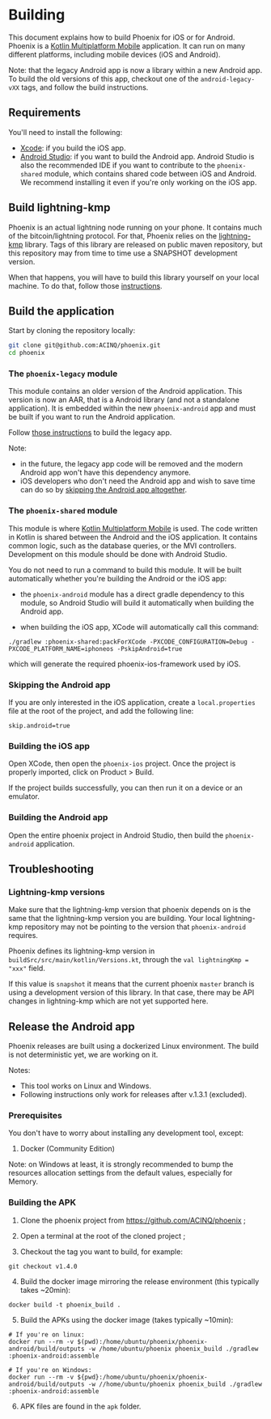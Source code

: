 # Building

This document explains how to build Phoenix for iOS or for Android. Phoenix is a [Kotlin Multiplatform Mobile](https://kotlinlang.org/docs/mobile/home.html) application. It can run on many different platforms, including mobile devices (iOS and Android).

Note: that the legacy Android app is now a library within a new Android app. To build the old versions of this app, checkout one of the `android-legacy-vXX` tags, and follow the build instructions.

## Requirements

You'll need to install the following:
- [Xcode](https://developer.apple.com/xcode/): if you build the iOS app.
- [Android Studio](https://developer.android.com/studio): if you want to build the Android app. Android Studio is also the recommended IDE if you want to contribute to the `phoenix-shared` module, which contains shared code between iOS and Android. We recommend installing it even if you're only working on the iOS app.

## Build lightning-kmp

Phoenix is an actual lightning node running on your phone. It contains much of the bitcoin/lightning protocol. For that, Phoenix relies on the [lightning-kmp](https://github.com/ACINQ/lightning-kmp) library. Tags of this library are released on public maven repository, but this repository may from time to time use a SNAPSHOT development version.

When that happens, you will have to build this library yourself on your local machine. To do that, follow those [instructions](https://github.com/ACINQ/lightning-kmp/blob/master/BUILD.md). 

## Build the application

Start by cloning the repository locally:

```sh
git clone git@github.com:ACINQ/phoenix.git
cd phoenix
```

### The `phoenix-legacy` module

This module contains an older version of the Android application. This version is now an AAR, that is a Android library (and not a standalone application). It is embedded within the new `phoenix-android` app and must be built if you want to run the Android application.

Follow [those instructions](https://github.com/ACINQ/phoenix/blob/master/phoenix-legacy/BUILD.md) to build the legacy app.

Note:
- in the future, the legacy app code will be removed and the modern Android app won't have this dependency anymore.
- iOS developers who don't need the Android app and wish to save time can do so by [skipping the Android app altogether](#skipping-the-android-app).

### The `phoenix-shared` module

This module is where [Kotlin Multiplatform Mobile](https://kotlinlang.org/docs/mobile/home.html) is used. The code written in Kotlin is shared between the Android and the iOS application. It contains common logic, such as the database queries, or the MVI controllers. Development on this module should be done with Android Studio.

You do not need to run a command to build this module. It will be built automatically whether you're building the Android or the iOS app:

- the `phoenix-android` module has a direct gradle dependency to this module, so Android Studio will build it automatically when building the Android app.

- when building the iOS app, XCode will automatically call this command:

```
./gradlew :phoenix-shared:packForXCode -PXCODE_CONFIGURATION=Debug -PXCODE_PLATFORM_NAME=iphoneos -PskipAndroid=true
```

which will generate the required phoenix-ios-framework used by iOS.

### Skipping the Android app

If you are only interested in the iOS application, create a `local.properties` file at the root of the project, and add the following line:

```
skip.android=true
```

### Building the iOS app

Open XCode, then open the `phoenix-ios` project. Once the project is properly imported, click on Product > Build.

If the project builds successfully, you can then run it on a device or an emulator.

### Building the Android app

Open the entire phoenix project in Android Studio, then build the `phoenix-android` application.

## Troubleshooting

### Lightning-kmp versions

Make sure that the lightning-kmp version that phoenix depends on is the same that the lightning-kmp version you are building. Your local lightning-kmp repository may not be pointing to the version that `phoenix-android` requires.

Phoenix defines its lightning-kmp version in `buildSrc/src/main/kotlin/Versions.kt`, through the `val lightningKmp = "xxx"` field.

If this value is `snapshot` it means that the current phoenix `master` branch is using a development version of this library. In that case, there may be API changes in lightning-kmp which are not yet supported here.

## Release the Android app

Phoenix releases are built using a dockerized Linux environment. The build is not deterministic yet, we are working on it.

Notes:

- This tool works on Linux and Windows.
- Following instructions only work for releases after v.1.3.1 (excluded).

### Prerequisites

You don't have to worry about installing any development tool, except:
1. Docker (Community Edition)

Note: on Windows at least, it is strongly recommended to bump the resources allocation settings from the default values, especially for Memory.

### Building the APK

1. Clone the phoenix project from https://github.com/ACINQ/phoenix ;

2. Open a terminal at the root of the cloned project ;

3. Checkout the tag you want to build, for example:

```shell
git checkout v1.4.0
```

4. Build the docker image mirroring the release environment (this typically takes ~20min):

```shell
docker build -t phoenix_build .
```

5. Build the APKs using the docker image (takes typically ~10min):

```shell
# If you're on linux:
docker run --rm -v $(pwd):/home/ubuntu/phoenix/phoenix-android/build/outputs -w /home/ubuntu/phoenix phoenix_build ./gradlew :phoenix-android:assemble

# If you're on Windows:
docker run --rm -v ${pwd}:/home/ubuntu/phoenix/phoenix-android/build/outputs -w //home/ubuntu/phoenix phoenix_build ./gradlew :phoenix-android:assemble
```

6. APK files are found in the `apk` folder.
